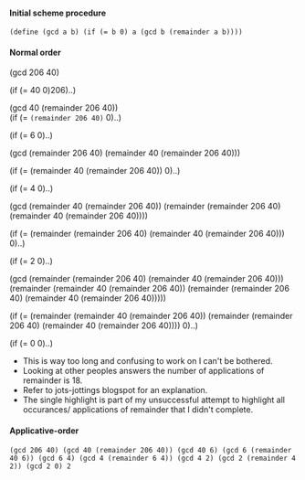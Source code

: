 #### Initial scheme procedure
`(define (gcd a b)
  (if (= b 0)
      a
      (gcd b (remainder a b))))
`    

#### Normal order

(gcd 206 40)

(if (= 40 0)206)..)

(gcd 40 (remainder 206 40))\
(if (= `(remainder 206 40)` 0)..)

(if (= 6 0)..)

(gcd (remainder 206 40) (remainder 40 (remainder 206 40)))

(if (= (remainder 40 (remainder 206 40)) 0)..)

(if (= 4 0)..)

(gcd (remainder 40 (remainder 206 40)) (remainder (remainder 206 40) (remainder 40 (remainder 206 40))))

(if (= (remainder (remainder 206 40) (remainder 40 (remainder 206 40))) 0)..)

(if (= 2 0)..)

(gcd (remainder (remainder 206 40) (remainder 40 (remainder 206 40))) (remainder (remainder 40 (remainder 206 40)) (remainder (remainder 206 40) (remainder 40 (remainder 206 40)))))

(if (= (remainder (remainder 40 (remainder 206 40)) (remainder (remainder 206 40) (remainder 40 (remainder 206 40)))) 0)..)

(if (= 0 0)..)

- This is way too long and confusing to work on I can't be bothered.
- Looking at other peoples answers the number of applications of remainder is 18.
- Refer to jots-jottings blogspot for an explanation.
- The single highlight is part of my unsuccessful attempt to highlight all occurances/ applications of remainder that I didn't complete.

#### Applicative-order
`
(gcd 206 40)
(gcd 40 (remainder 206 40))
(gcd 40 6)
(gcd 6 (remainder 40 6))
(gcd 6 4)
(gcd 4 (remainder 6 4))
(gcd 4 2)
(gcd 2 (remainder 4 2))
(gcd 2 0)
2
`
